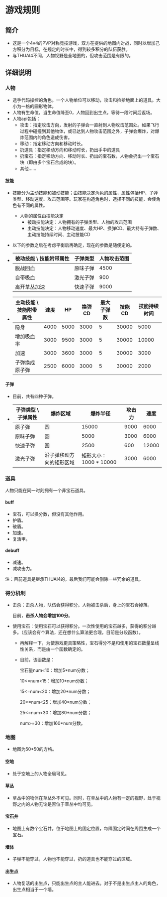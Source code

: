 # 游戏规则

## 简介

- 这是一个4v4的PVP对称竞技游戏，双方在提供的地图内对战，同时以增加己方积分为目标，在规定的时长中，得到较多积分的队伍获胜。
- 与THUAI4不同，人物视野是全地图的，但攻击范围是有限的。

## 详细说明

### 人物

- 选手代码操控的角色。一个人物单位可以移动，攻击和捡拾地面上的道具。大小为一格的圆形物体。
- 人物有生命值，当生命值降至0，人物回到出生点，等待一段时间后返场。
- 人物api包括：
  - 攻击：指定攻击方向，发射的子弹会一直射到人物攻击范围处。如果飞行过程中碰撞到其他物体，或已达到人物攻击范围之外，子弹会爆炸，对爆炸范围内的角色造成伤害。
  - 移动：指定移动方向和移动时长。
  - 扔道具：指定移动方向和移动时长，扔出手中的道具
  - 扔宝石：指定移动方向、移动时长、扔出的宝石数，人物会扔出一个宝石块（即由多个宝石合成的块）。
  - 其他......

#### 技能

- 技能分为主动技能和被动技能；由技能决定角色的属性，属性包括HP、子弹类型、移动速度、攻击范围等。玩家在构造角色时，选择不同的技能，会使角色有不同的属性。

  - 人物的属性由技能决定
    - 被动技能决定：人物拥有的子弹类型、人物的攻击范围
    - 主动技能决定：人物移动速度、最大HP、换弹CD、最大持有子弹数、主动技能持续时间、主动技能CD

- 以下的参数之后在考虑平衡后再确定，现在的参数是随便定的。

- | 被动技能 \ 技能附带属性 | 子弹类型 | 人物攻击范围 |
  | ----------------------- | -------- | ------------ |
  | 脱战回血                | 原味子弹 | 4500         |
  | 自带吸血                | 激光子弹 | 900          |
  | 离开草丛加速            | 快速子弹 | 9000         |

- | 主动技能 \ 技能附带属性 | 速度 | HP   | 换弹CD | 最大子弹数 | 技能CD | 技能持续时间 |
  | ----------------------- | ---- | ---- | ------ | ---------- | ------ | ------------ |
  | 隐身                    | 4000 | 5000 | 3000   | 5          | 30000  | 5000         |
  | 增加吸血率              | 3000 | 9500 | 3000   | 5          | 30000  | 10000        |
  | 加速                    | 3000 | 3600 | 3000   | 5          | 30000  | 3000         |
  | 子弹换成原子弹          | 2500 | 6000 | 3000   | 5          | 30000  | 2000         |

#### 子弹

- 目前，共有四种子弹。

- | 子弹类型 \ 子弹属性 | 爆炸区域                 | 爆炸半径               | 攻击力 | 速度  |
  | ------------------- | ------------------------ | ---------------------- | ------ | ----- |
  | 原子弹              | 圆                       | 15000                  | 9000   | 6000  |
  | 原味子弹            | 圆                       | 5000                   | 3000   | 6000  |
  | 快速子弹            | 圆                       | 2500                   | 600    | 12000 |
  | 激光子弹            | 沿子弹移动方向的矩形区域 | 矩形大小：1000 * 10000 | 3000   | 6000  |

### 道具

人物只能在同一时刻拥有一个非宝石道具。

#### buff

- 宝石，可以换分数，但没有其他作用。
- 护盾。
- 破盾。
- 加速。
- 复活甲。

#### debuff

- 减速。
- 减攻击力。

注：目前道具是继承THUAI4的，最后我们可能会删除一些冗余的道具。

### 得分机制

- 击杀：击杀人物，队伍会获得积分。人物被击杀后，身上的宝石会掉落。

  目前，**击杀人物会增加100分**。

- 使用宝石：使用宝石可以获得积分。一次性使用的宝石越多，获得的积分越多。（应该会有个算法，还在想什么算法更合理，目前是分段函数）。

  - 再解释一下，为使游戏更具策略性，宝石得分不是和使用的宝石数量呈线性关系，而是由一个函数确定的。

  - 目前，该函数是：

    宝石量num<10：增加5*num分数；

    10<=num<15：增加10*num分数；

    15<=num<20：增加20*num分数；
    
    20<=num<25：增加40*num分数；
    
    25<=num<30：增加80*num分数；
    
    num>=30：增加160*num分数。

### 地图

- 地图为50*50的方格。

#### 空地

- 处于空地上的人物全局可见。

#### 草丛

- 草丛中的物体在草丛外不可见。同时，在草丛中的人物有一定的视野，处于视野之内的人物无论是否位于草丛中均可见。

#### 宝石井

- 地图上有数个宝石井。位于地图上的固定位置，每隔固定时间在周围生成一个宝石。

#### 墙体

- 子弹不能穿过，人物也不能穿过，扔的道具也不能穿过的区域。

#### 出生点

- 人物复活的出生点，只能出生点的主人能进去。对于不是出生点主人的角色，出生点相当于一个墙。

